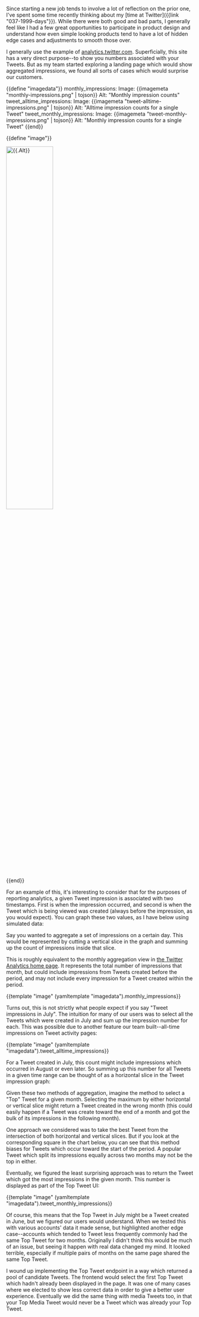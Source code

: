 Since starting a new job tends to involve a lot of reflection on the prior one,
I've spent some time recently thinking about my
[time at Twitter]({{link "037-1999-days"}}).  While there were both good and bad
 parts, I generally feel like I had a few great opportunities to participate in
product design and understand how even simple looking products tend to have a
lot of hidden edge cases and adjustments to smooth those over.

I generally use the example of
[analytics.twitter.com](https://analytics.twitter.com).  Superficially, this
site has a very direct purpose--to show you numbers associated with your
Tweets.  But as my team started exploring a landing page which would show
aggregated impressions, we found all sorts of cases which would surprise our
customers.

<!--BREAK-->

{{define "imagedata"}}
monthly_impressions:
  Image: {{imagemeta "monthly-impressions.png" | tojson}}
  Alt: "Monthly impression counts"
tweet_alltime_impressions:
  Image: {{imagemeta "tweet-alltime-impressions.png" | tojson}}
  Alt: "Alltime impression counts for a single Tweet"
tweet_monthly_impressions:
  Image: {{imagemeta "tweet-monthly-impressions.png" | tojson}}
  Alt: "Monthly impression counts for a single Tweet"
{{end}}

{{define "image"}}
  <p class="centered"><img style="width:50%;height:50%" width="{{.Image.Width}}" height="{{.Image.Height}}" src="{{.Image.Path}}" alt="{{.Alt}}" /></p>
{{end}}

For an example of this, it's interesting to consider that for the purposes of
reporting analytics, a given Tweet impression is associated with two
timestamps.  First is when the impression occurred, and second is when the
Tweet which is being viewed was created (always before the impression, as you
would expect).  You can graph these two values, as I have below using simulated
data:

<div class="centered" id="example00"></div>

Say you wanted to aggregate a set of impressions on a certain day. This would
be represented by cutting a vertical slice in the graph and summing up the
count of impressions inside that slice.

<div class="centered" id="example01"></div>

This is roughly equivalent to the monthly aggregation view in
[the Twitter Analytics home page](https://analytics.twitter.com/user/*/home).
It represents the total number of impressions that month, but could include
impressions from Tweets created before the period, and may not include every
impression for a Tweet created within the period.

{{template "image" (yamltemplate "imagedata").monthly_impressions}}

Turns out, this is not strictly what people expect if you say "Tweet
impressions in July". The intuition for many of our users was to select all the
Tweets which were created in July and sum up the impression number for
each.  This was possible due to another feature our team built--all-time
impressions on Tweet activity pages:

{{template "image" (yamltemplate "imagedata").tweet_alltime_impressions}}

For a Tweet created in July, this count might include impressions which
occurred in August or even later.  So summing up this number for all Tweets in
a given time range can be thought of as a horizontal slice in the Tweet
impression graph:

<div class="centered" id="example02"></div>

Given these two methods of aggregation, imagine the method to select a "Top"
Tweet for a given month.  Selecting the maximum by either horizontal or vertical
slice might return a Tweet created in the wrong month (this could easily happen
if a Tweet was create toward the end of a month and got the bulk of its
impressions in the following month).

One approach we considered was to take the best Tweet from the intersection of
both horizontal and vertical slices.  But if you look at the corresponding
square in the chart below, you can see that this method biases for Tweets which
occur toward the start of the period.  A popular Tweet which split its
impressions equally across two months may not be the top in either.

<div class="centered" id="example03"></div>

Eventually, we figured the least surprising approach was to return the Tweet
which got the most impressions in the given month.  This number is displayed
as part of the Top Tweet UI:

{{template "image" (yamltemplate "imagedata").tweet_monthly_impressions}}

Of course, this means that the Top Tweet in July might be a Tweet created in
June, but we figured our users would understand.  When we tested this with
various accounts' data it made sense, but highlighted another edge
case--accounts which tended to Tweet less frequently commonly had the same Top
Tweet for two months.  Originally I didn't think this would be much of an
issue, but seeing it happen with real data changed my mind.  It looked
terrible, especially if multiple pairs of months on the same page shared the
same Top Tweet.

I wound up implementing the Top Tweet endpoint in a way which
returned a pool of candidate Tweets.  The frontend would select the first
Top Tweet which hadn't already been displayed in the page.  It was one of many
cases where we elected to show less correct data in order to give a better
user experience.  Eventually we did the same thing with media Tweets too, in
that your Top Media Tweet would never be a Tweet which was already your
Top Tweet.
